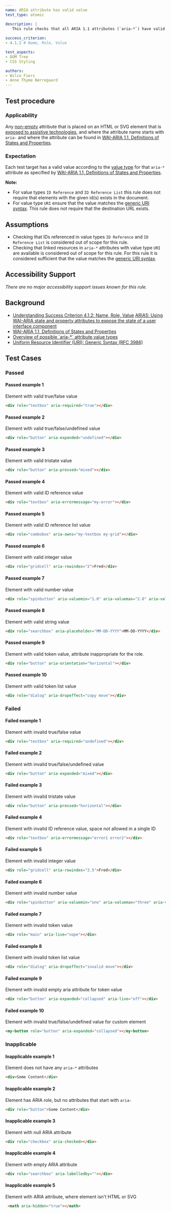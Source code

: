 ```yaml
---
name: ARIA attribute has valid value
test_type: atomic

description: |
   This rule checks that all ARIA 1.1 attributes (`aria-*`) have valid values
   
success_criterion:
- 4.1.2 # Name, Role, Value

test_aspects:
- DOM Tree
- CSS Styling

authors:
- Wilco Fiers
- Anne Thyme Nørregaard
---
```


## Test procedure

### Applicability

Any [non-empty](#non-empty) attribute that is placed on an HTML or SVG element that is [exposed to assistive technologies](#exposed-to-assistive-technologies), and where the attribute name starts with `aria-` and where the attribute can be found in [WAI-ARIA 1.1, Definitions of States and Properties](https://www.w3.org/TR/wai-aria-1.1/#state_prop_def).

### Expectation

Each test target has a valid value according to the [value type](https://www.w3.org/TR/wai-aria-1.1/#propcharacteristic_value) for that `aria-*` attribute as specified by [WAI-ARIA 1.1, Definitions of States and Properties](https://www.w3.org/TR/wai-aria-1.1/#state_prop_def).

**Note:** 
- For value types `ID Reference` and `ID Reference List` this rule does not require that elements with the given id(s) exists in the document. 
- For value type `URI` ensure that the value matches the [generic URI syntax](https://www.ietf.org/rfc/rfc3986.txt). This rule does not require that the destination URL exists. 

## Assumptions

- Checking that IDs referenced in value types `ID Reference` and `ID Reference List` is considered out of scope for this rule. 
- Checking that linked resources in `aria-*` attributes with value type `URI` are available is considered out of scope for this rule. For this rule it is considered sufficient that the value matches the [generic URI syntax](https://www.ietf.org/rfc/rfc3986.txt).

## Accessibility Support

_There are no major accessibility support issues known for this rule._

## Background

- [Understanding Success Criterion 4.1.2: Name, Role, Value](https://www.w3.org/WAI/WCAG21/Understanding/name-role-value.html)
[ARIA5: Using WAI-ARIA state and property attributes to expose the state of a user interface component](https://www.w3.org/TR/2016/NOTE-WCAG20-TECHS-20161007/ARIA5)
- [WAI-ARIA 1.1, Definitions of States and Properties](https://www.w3.org/TR/wai-aria-1.1/#state_prop_def)
- [Overview of possible ´aria-*´ attribute value types](https://www.w3.org/TR/wai-aria/#propcharacteristic_value)
- [Uniform Resource Identifier (URI): Generic Syntax (RFC 3986)](https://www.ietf.org/rfc/rfc3986.txt)

## Test Cases

### Passed

#### Passed example 1

Element with valid true/false value

 ```html
<div role="textbox" aria-required="true"></div>
```

#### Passed example 2
 
Element with valid true/false/undefined value
 
```html
<div role="button" aria-expanded="undefined"></div>
```

#### Passed example 3
 
Element with valid tristate value
 
```html
<div role="button" aria-pressed="mixed"></div>
```

#### Passed example 4
 
Element with valid ID reference value
 
```html
<div role="textbox" aria-errormessage="my-error"></div>
```

#### Passed example 5
 
Element with valid ID reference list value
 
```html
<div role="combobox" aria-owns="my-textbox my-grid"></div>
```

#### Passed example 6
 
Element with valid integer value
 
```html
<div role="gridcell" aria-rowindex="2">Fred</div>
```

#### Passed example 7
 
Element with valid number value
 
```html
<div role="spinbutton" aria-valuemin="1.0" aria-valuemax="2.0" aria-valuenow="1.5"></div>
```

#### Passed example 8
 
Element with valid string value
 
```html
<div role="searchbox" aria-placeholder="MM-DD-YYYY">MM-DD-YYYY</div>
```

#### Passed example 9
 
Element with valid token value, attribute inappropriate for the role.
 
```html
<div role="button" aria-orientation="horizontal"></div>
```

#### Passed example 10
 
Element with valid token list value
 
```html
<div role="dialog" aria-dropeffect="copy move"></div>
```

### Failed

#### Failed example 1

Element with invalid true/false value

```html
<div role="textbox" aria-required="undefined"></div>
```

#### Failed example 2

Element with invalid true/false/undefined value

```html
<div role="button" aria-expanded="mixed"></div>
```

#### Failed example 3

Element with invalid tristate value

```html
<div role="button" aria-pressed="horizontal"></div>
```

#### Failed example 4

Element with invalid ID reference value, space not allowed in a single ID

```html
<div role="textbox" aria-errormessage="error1 error2"></div>
```

#### Failed example 5

Element with invalid integer value

```html
<div role="gridcell" aria-rowindex="2.5">Fred</div>
```

#### Failed example 6

Element with invalid number value

```html
<div role="spinbutton" aria-valuemin="one" aria-valuemax="three" aria-valuenow="two"></div>
```

#### Failed example 7

Element with invalid token value

```html
<div role="main" aria-live="nope"></div>
```

#### Failed example 8

Element with invalid token list value

```html
<div role="dialog" aria-dropeffect="invalid move"></div>
```

#### Failed example 9

Element with invalid empty aria attribute for token value

```html
<div role="button" aria-expanded="collapsed" aria-live="off"></div>
```
 
#### Failed example 10
 
Element with invalid true/false/undefined value for custom element
 
```html
<my-button role="button" aria-expanded="collapsed"></my-button>
```

### Inapplicable

#### Inapplicable example 1

Element does not have any `aria-*` attributes

```html
<div>Some Content</div>
```

#### Inapplicable example 2

Element has ARIA role, but no attributes that start with `aria-`

```html
<div role="button">Some Content</div>
```

#### Inapplicable example 3

Element with null ARIA attribute
```html
<div role="checkbox" aria-checked></div>
```

#### Inapplicable example 4

Element with empty ARIA attribute

```html
<div role="searchbox" aria-labelledby=""></div>
```

#### Inapplicable example 5

Element with ARIA attribute, where element isn't HTML or SVG
  
 ```html
  <math aria-hidden="true"></math>
```
